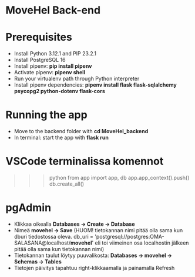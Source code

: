 # MoveHel Back-end

# Prerequisites
- Install Python 3.12.1 and PIP 23.2.1
- Install PostgreSQL 16
- Install pipenv: **pip install pipenv**
- Activate pipenv: **pipenv shell**
- Run your virtualenv path through Python interpreter
- Install pipenv dependencies: **pipenv install flask flask-sqlalchemy psycopg2 python-dotenv flask-cors**

# Running the app
- Move to the backend folder with **cd MoveHel_backend**
- In terminal: start the app with **flask run** 

# VSCode terminalissa komennot
>>> python
>>> from app import app, db
>>> app.app_context().push()
>>> db.create_all()

# pgAdmin
- Klikkaa oikealla **Databases -> Create -> Database**
- Nimeä **movehel -> Save** (HUOM! tietokannan nimi pitää olla sama kun dburi tiedostossa oleva.
db_uri = 'postgresql://postgres:OMA-SALASANA@localhost/**movehel**' eli toi viimeinen osa localhostin jälkeen pitää olla sama kun tietokannan nimi)
- Tietokannan taulut löytyy puuvalikosta: **Databases -> movehel -> Schemas -> Tables**
- Tietojen päivitys tapahtuu right-klikkaamalla ja painamalla Refresh